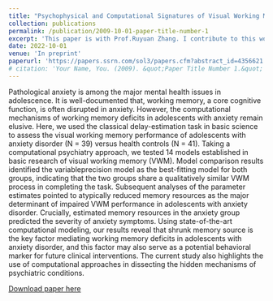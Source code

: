 ```yaml
---
title: "Psychophysical and Computational Signatures of Visual Working Memory Deficits in Adolescents with Anxiety Disorder"
collection: publications
permalink: /publication/2009-10-01-paper-title-number-1
excerpt: 'This paper is with Prof.Ruyuan Zhang. I contribute to this work by doing data analysis and visualization.'
date: 2022-10-01
venue: 'In preprint'
paperurl: 'https://papers.ssrn.com/sol3/papers.cfm?abstract_id=4356621'
# citation: 'Your Name, You. (2009). &quot;Paper Title Number 1.&quot; <i>Journal 1</i>. 1(1).'
---
```

Pathological anxiety is among the major mental health issues in adolescence. It is well-documented that, working memory, a core cognitive function, is often disrupted in anxiety. However, the computational mechanisms of working memory deficits in adolescents with anxiety remain elusive. Here, we used the classical delay-estimation task in basic science to assess the visual working memory performance of adolescents with anxiety disorder (N = 39) versus health controls (N = 41). Taking a computational psychiatry approach, we tested 14 models established in basic research of visual working memory (VWM). Model comparison results identified the variableprecision model as the best-fitting model for both groups, indicating that the two groups share a qualitatively similar VWM process in completing the task. Subsequent analyses of the parameter estimates pointed to atypically reduced memory resources as the major determinant of impaired VWM performance in adolescents with anxiety disorder. Crucially, estimated memory resources in the anxiety group predicted the severity of anxiety symptoms. Using state-of-the-art computational modeling, our results reveal that shrunk memory source is the key factor mediating working memory deficits in adolescents with anxiety disorder, and this factor may also serve as a potential behavioral marker for future clinical interventions. The current study also highlights the use of computational approaches in dissecting the hidden mechanisms of psychiatric conditions.

[Download paper here](https://papers.ssrn.com/sol3/papers.cfm?abstract_id=4356621)

